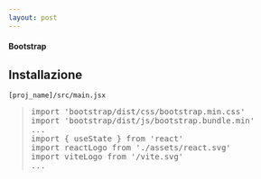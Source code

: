 ```yaml
---
layout: post
---
```


#### Bootstrap
## Installazione
`[proj_name]/src/main.jsx`
<blockquote style="width:900px">
<pre>
import 'bootstrap/dist/css/bootstrap.min.css'
import 'bootstrap/dist/js/bootstrap.bundle.min'
...
import { useState } from 'react'
import reactLogo from './assets/react.svg'
import viteLogo from '/vite.svg'
...
</pre>
</blockquote>